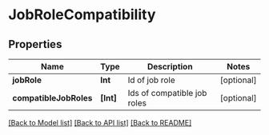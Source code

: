 # JobRoleCompatibility

## Properties
Name | Type | Description | Notes
------------ | ------------- | ------------- | -------------
**jobRole** | **Int** | Id of job role | [optional] 
**compatibleJobRoles** | **[Int]** | Ids of compatible job roles | [optional] 

[[Back to Model list]](../README.md#documentation-for-models) [[Back to API list]](../README.md#documentation-for-api-endpoints) [[Back to README]](../README.md)


